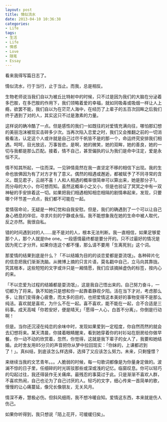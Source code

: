 ```yaml
---
layout: post
title: 情似流水
date: 2013-04-10 10:36:38
categories:
- Life
tags:
- 生活
- Life
- 情感
- Love
- 随笔
- Essay
---
```



看来我得写篇日志了。

情似流水，行于当行，止于当止。而我，总是相反。

生物老师说当我们自以为被丘比特射中的时候，只不过是因为我们的大脑在分泌着多巴胺，在多巴胺的作用下，我们领略着爱的幸福，就如同吸毒或吸烟一样让人上瘾，欲罢不能，我们自以为在茫茫人海中，在经历了上辈子的五百次回眸之后我们终于遇到了对的人，其实这只不过是激素的力量。

这样说的确冷酷了一点。但是感性的我们一如既往的对爱情充满向往，哪怕那幻想的美丽泡沫被现实击碎多少次。当再次陷入恋爱之时，我们又会推翻之前的一切消极看法，认定这个人或许就是自己过尽千帆皆不是的那一个，命运终究安排我们相遇。呵呵，目光放远，万事皆悲。是啊，她的微笑，她的双眸，她的善良，她的一切与我都是那么匹配。接着，情不自己，甚至偏执的认为我们是命中注定，爱是永恒不灭。


情不知其所起，一往而深。一见钟情竟然在我一直坚定不移的相信下出现。我的生命也放佛因为有了对方才有了意义。偶然的相遇或邂逅，都被赋予了不同寻常的含义。既见君子，云胡不喜！人和人相遇的概率很简单可以算出来，她是那分子1，而分母的大小，你可想而知。虽然这概率小之又小，但是也验证了冥冥之中有一双神秘的手安排着这一切。如果把我们相遇相知相恋相隔的剧情串起来，发现，只要哪个环节差一点点，我们都不可能在一起。

爱情宿命论，无疑是一种幻觉和自我安慰。但是，我们的确遇到了一个可以让自己身心栖息的伴侣，寻求片刻的宁静或永恒。我不能想象我在她的生命中被人取代，反之亦然。我很自私。



错的时间遇到对的人……是不是对的人，根本无法判断。我一直相信，如果足够爱那个人，那个人就是the one。一段感情最终都是要分开的。只不过最好的情况是因为死亡才分开。如果你连这个都不懂，那么请不要用「生离死别」这个词。

那爱情的结果到底是什么？「不以结婚为目的的谈恋爱都是耍流氓」。各种碎片化的信息把我们渐渐洗脑。从微博上摘的只言片语，莫名戳中自己，立马向其靠拢。究其根本，这些短短的文字或许只是一厢情愿，我们应该摘掉虚伪的标签，按内心的来。

「不以恋爱为过程的结婚都是耍流氓」，这是我自己悟出来的。自己努力奋斗，一切都为了将来。孰不知她只是想和你一起靠着静观夕阳。活在当下才对，考虑那么多，让我们变得身心疲惫，而太多的目的，也把爱情这本美好的事物变得不是那么纯洁。喜欢就是喜欢，为什么不在一起。喜不喜欢，能不能在一起，合不合适是三码事。成天高喊「你若安好，便是晴天」「愿得一人心，白首不分离」，你倒是行动啊！

但是。当你还沉浸在纯恋的余味中时，发现如果爱到一定程度，你自然而然的就会去幻想将来。某天清晨，你揉着眼睛醒来，看到她穿着你的衬衫站在厨房给你做早餐。你一动不动的欣赏着，忽然，你觉得，这就是我下辈子的女人了，我要和她结婚。此时舍友用85分贝的声音把你从梦中拉回现实：「你妹的，上课都迟到了！」。真纠结，到底该怎么样选择，选择了又应该怎么努力。未来，只剩憧憬？

来继续当我的文艺青年。。。人脆弱的时候，每一句歌词都像是为你量身定做的。波澜不惊的日子里，任细碎的时光斑驳那些或深或浅的记忆。临窗叹息。你可以轻巧的勾起过往，我还得装作无关痛痒。最残忍的事莫过于此。只是渐渐不喜欢人群，不喜欢热闹，自己也沦为了自己讨厌的人。轻巧的文字，细心传来一首简单的歌，慢慢的让心痛蔓延，像兄长像朋友，无关风月。

情深不寿，慧极必伤。但斜风细雨，我不想冷暖自知。爱情这东西，本来就是伤人伤己。

如果你听得到，我只想说「陌上花开，可缓缓归矣」。

